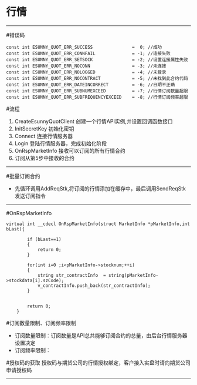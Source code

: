# 行情

----

#错误码
```
const int ESUNNY_QUOT_ERR_SUCCESS				=  0; //成功
const int ESUNNY_QUOT_ERR_CONNFAIL				= -1; //连接失败
const int ESUNNY_QUOT_ERR_SETSOCK				= -2; //设置连接属性失败
const int ESUNNY_QUOT_ERR_NOCONN				= -3; //未连接
const int ESUNNY_QUOT_ERR_NOLOGGED				= -4; //未登录
const int ESUNNY_QUOT_ERR_NOCONTRACT			= -5; //未找到此合约代码
const int ESUNNY_QUOT_ERR_DATEINCORRECT			= -6; //日期不正确
const int ESUNNY_QUOT_ERR_SUBNUMEXCEED			= -7; //行情订阅数量超限
const int ESUNNY_QUOT_ERR_SUBFREQUENCYEXCEED	= -8; //行情订阅频率超限

```


#流程
1. CreateEsunnyQuotClient 创建一个行情API实例,并设置回调函数接口
2. InitSecretKey 初始化密钥
3. Connect 连接行情服务器
4. Login 登陆行情服务器，完成初始化阶段
5. OnRspMarketInfo 接收可以订阅的所有行情合约
6. 订阅从第5步中接收的合约

---

#批量订阅合约

- 先循环调用AddReqStk,将订阅的行情添加在缓存中，最后调用SendReqStk发送订阅指令

---



#OnRspMarketInfo


```
virtual int __cdecl OnRspMarketInfo(struct MarketInfo *pMarketInfo,int bLast){

		if (bLast==1)
		{
			return 0;
		}

		for(int i=0 ;i<pMarketInfo->stocknum;++i)
		{
			string str_contractInfo  = string(pMarketInfo->stockdata[i].szCode);
			v_contractInfo.push_back(str_contractInfo);
		}
		

		return 0;
	}
```


#订阅数量限制、订阅频率限制
- 订阅数量限制：订阅数量是API总共能够订阅合约的总量，由后台行情服务器设置决定
- 订阅频率限制：


#授权码的获取
授权码与期货公司的行情授权绑定，客户接入实盘时请向期货公司申请授权码

---



